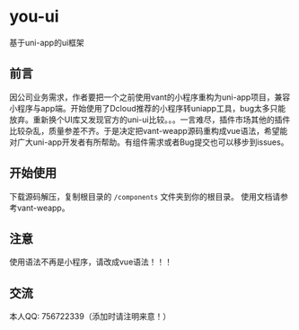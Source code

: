 # you-ui
基于uni-app的ui框架

## 前言
因公司业务需求，作者要把一个之前使用vant的小程序重构为uni-app项目，兼容小程序与app端。开始使用了Dcloud推荐的小程序转uniapp工具，bug太多只能放弃。重新换个UI库又发现官方的uni-ui比较。。。一言难尽，插件市场其他的插件比较杂乱，质量参差不齐。于是决定把vant-weapp源码重构成vue语法，希望能对广大uni-app开发者有所帮助。有组件需求或者Bug提交也可以移步到issues。

## 开始使用
下载源码解压，复制根目录的 `/components` 文件夹到你的根目录。
使用文档请参考vant-weapp。

## 注意
使用语法不再是小程序，请改成vue语法！！！

## 交流
本人QQ: 756722339（添加时请注明来意！）

